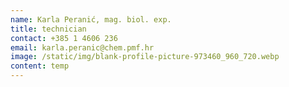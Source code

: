 ```yaml
---
name: Karla Peranić, mag. biol. exp.
title: technician
contact: +385 1 4606 236
email: karla.peranic@chem.pmf.hr
image: /static/img/blank-profile-picture-973460_960_720.webp
content: temp
---
```


